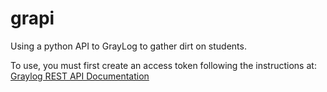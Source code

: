 # grapi

Using a python API to GrayLog to gather dirt on students.

To use, you must first create an access token following the instructions at:
[Graylog REST API Documentation](http://docs.graylog.org/en/2.4/pages/configuration/rest_api.html#creating-and-using-access-token)